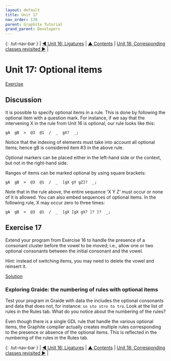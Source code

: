 ```yaml
---
layout: default
title: Unit 17
nav_order: 170
parent: Graphite Tutorial
grand_parent: Developers
---
```


{: .tut-nav-bar }
|  [&#x25C0; Unit 16: Ligatures](graide_tutorial16) | [&#x25B2; Contents](../graide_tutorial#contents) | [Unit 18: Corresponding classes revisited &#x25B6;](graide_tutorial18) |

# Unit 17: Optional items

[Exercise](graide_tutorial17#exercise-17)

## Discussion

It is possible to specify optional items in a rule. This is done by following the optional item with a question mark. For instance, if we say that the intervening X in the rule from Unit 16 is optional, our rule looks like this:

```
gA  gB  >  @3  @1  /  _  gX?  _;
```

Notice that the indexing of elements must take into account all optional items; hence gB is considered item #3 in the above rule.

Optional markers can be placed either in the left-hand side or the context, but not in the right-hand side.

Ranges of items can be marked optional by using square brackets:

```
gA  gB  >  @3  @1  /  _  [gX gY gZ]?  _;
```

Note that in the rule above, the entire sequence ‘X Y Z’ must occur or none of it is allowed. You can also embed sequences of optional items. In the following rule, X may occur zero to three times:

```
gA  gB  >  @3  @1  /  _  [gX [gX gX? ]? ]?  _;
```

## Exercise 17

Extend your program from Exercise 16 to handle the presence of a consonant cluster before the vowel to be moved; i.e., allow one or two optional consonants between the initial consonant and the vowel.

Hint: instead of switching items, you may need to delete the vowel and reinsert it.

[Solution](graphite_tut_solutions#exercise-17)

### Exploring Graide: the numbering of rules with optional items

Test your program in Graide with data the includes the optional consonants and data that does not, for instance: `so sto stro to tro`. Look at the list of rules in the Rules tab. What do you notice about the numbering of the rules?

Even though there is a single GDL rule that handle the various optional items, the Graphite compiler actually creates multiple rules corresponding to the presence or absence of the optional items. This is reflected in the numbering of the rules in the Rules tab.

{: .tut-nav-bar }
|  [&#x25C0; Unit 16: Ligatures](graide_tutorial16) | [&#x25B2; Contents](../graide_tutorial#contents) | [Unit 18: Corresponding classes revisited &#x25B6;](graide_tutorial18) |
